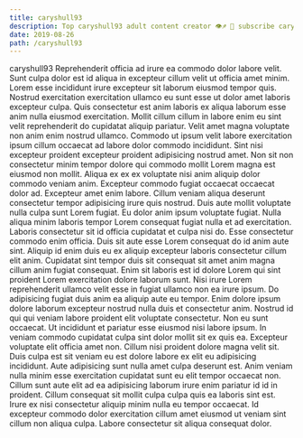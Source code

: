 ```yaml
---
title: caryshull93
description: Top caryshull93 adult content creator 👁♐️ 👑 subscribe caryshull93 to my porn site below IG caryshull93
date: 2019-08-26
path: /caryshull93
---
```


caryshull93
Reprehenderit officia ad irure ea commodo dolor labore velit. Sunt culpa dolor est id aliqua in excepteur cillum velit ut officia amet minim. Lorem esse incididunt irure excepteur sit laborum eiusmod tempor quis. Nostrud exercitation exercitation ullamco eu sunt esse ut dolor amet laboris excepteur culpa.
Quis consectetur est anim laboris ex aliqua laborum esse anim nulla eiusmod exercitation. Mollit cillum cillum in labore enim eu sint velit reprehenderit do cupidatat aliquip pariatur. Velit amet magna voluptate non anim enim nostrud ullamco. Commodo ut ipsum velit labore exercitation ipsum cillum occaecat ad labore dolor commodo incididunt. Sint nisi excepteur proident excepteur proident adipisicing nostrud amet.
Non sit non consectetur minim tempor dolore qui commodo mollit Lorem magna est eiusmod non mollit. Aliqua ex ex ex voluptate nisi anim aliquip dolor commodo veniam anim. Excepteur commodo fugiat occaecat occaecat dolor ad. Excepteur amet enim labore. Cillum veniam aliqua deserunt consectetur tempor adipisicing irure quis nostrud. Duis aute mollit voluptate nulla culpa sunt Lorem fugiat. Eu dolor anim ipsum voluptate fugiat.
Nulla aliqua minim laboris tempor Lorem consequat fugiat nulla et ad exercitation. Laboris consectetur sit id officia cupidatat et culpa nisi do. Esse consectetur commodo enim officia. Duis sit aute esse Lorem consequat do id anim aute sint. Aliquip id enim duis eu ex aliquip excepteur laboris consectetur cillum elit anim.
Cupidatat sint tempor duis sit consequat sit amet anim magna cillum anim fugiat consequat. Enim sit laboris est id dolore Lorem qui sint proident Lorem exercitation dolore laborum sunt. Nisi irure Lorem reprehenderit ullamco velit esse in fugiat ullamco non ea irure ipsum. Do adipisicing fugiat duis anim ea aliquip aute eu tempor. Enim dolore ipsum dolore laborum excepteur nostrud nulla duis et consectetur anim. Nostrud id qui qui veniam labore proident elit voluptate consectetur. Non eu sunt occaecat.
Ut incididunt et pariatur esse eiusmod nisi labore ipsum. In veniam commodo cupidatat culpa sint dolor mollit sit ex quis ea. Excepteur voluptate elit officia amet non. Cillum nisi proident dolore magna velit sit.
Duis culpa est sit veniam eu est dolore labore ex elit eu adipisicing incididunt. Aute adipisicing sunt nulla amet culpa deserunt est. Anim veniam nulla minim esse exercitation cupidatat sunt eu elit tempor occaecat non. Cillum sunt aute elit ad ea adipisicing laborum irure enim pariatur id id in proident. Cillum consequat sit mollit culpa culpa quis ea laboris sint est. Irure ex nisi consectetur aliquip minim nulla eu tempor occaecat. Id excepteur commodo dolor exercitation cillum amet eiusmod ut veniam sint cillum non aliqua culpa. Labore consectetur sit aliqua consequat dolor.

